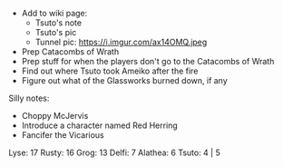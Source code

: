 * Add to wiki page:
  * Tsuto's note
  * Tsuto's pic
  * Tunnel pic: https://i.imgur.com/ax14OMQ.jpeg
* Prep Catacombs of Wrath
* Prep stuff for when the players don't go to the Catacombs of Wrath
* Find out where Tsuto took Ameiko after the fire
* Figure out what of the Glassworks burned down, if any


Silly notes:

* Choppy McJervis
* Introduce a character named Red Herring
* Fancifer the Vicarious



Lyse: 17
Rusty: 16
Grog: 13
Delfi: 7
Alathea: 6
Tsuto: 4 | 5

